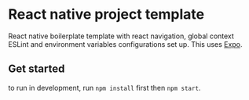 # React native project template

React native boilerplate template with react navigation, global context ESLint and environment variables configurations set up. This uses [Expo](https://expo.io/). 

## Get started
to run in development, run `npm install` first then `npm start`. 